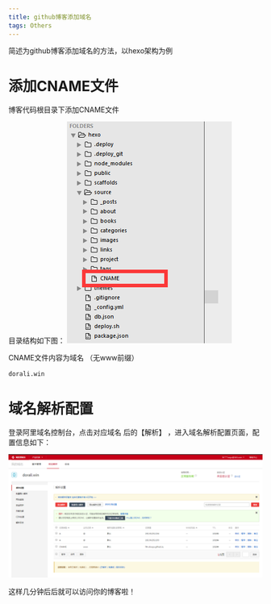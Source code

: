 ```yaml
---
title: github博客添加域名
tags: Others
---
```


简述为github博客添加域名的方法，以hexo架构为例

<!--more-->

# 添加CNAME文件

博客代码根目录下添加CNAME文件

目录结构如下图：
![](github博客添加域名/1.png)

CNAME文件内容为域名 （无www前缀）

```//CNAME
dorali.win
```

# 域名解析配置

登录阿里域名控制台，点击对应域名 后的【解析】 ，进入域名解析配置页面，配置信息如下：

![](github博客添加域名/2.png)

这样几分钟后后就可以访问你的博客啦！